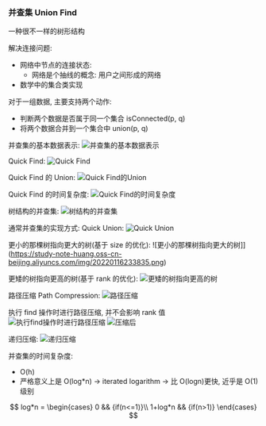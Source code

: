 ### 并查集 Union Find

一种很不一样的树形结构

解决连接问题:

- 网络中节点的连接状态:
  - 网络是个抽线的概念: 用户之间形成的网络
- 数学中的集合类实现

对于一组数据, 主要支持两个动作:

- 判断两个数据是否属于同一个集合 isConnected(p, q)
- 将两个数据合并到一个集合中 union(p, q)

并查集的基本数据表示:
![并查集的基本数据表示](https://study-note-huang.oss-cn-beijing.aliyuncs.com/img/20220116232015.png)

Quick Find:
![Quick Find](https://study-note-huang.oss-cn-beijing.aliyuncs.com/img/20220116232224.png)

Quick Find 的 Union:
![Quick Find的Union](https://study-note-huang.oss-cn-beijing.aliyuncs.com/img/20220116232516.png)

Quick Find 的时间复杂度:
![Quick Find的时间复杂度](https://study-note-huang.oss-cn-beijing.aliyuncs.com/img/20220116232625.png)

树结构的并查集:
![树结构的并查集](https://study-note-huang.oss-cn-beijing.aliyuncs.com/img/20220116232820.png)

通常并查集的实现方式:
Quick Union:
![Quick Union](https://study-note-huang.oss-cn-beijing.aliyuncs.com/img/20220116233026.png)

更小的那棵树指向更大的树(基于 size 的优化):
![更小的那棵树指向更大的树]](https://study-note-huang.oss-cn-beijing.aliyuncs.com/img/20220116233835.png)

更矮的树指向更高的树(基于 rank 的优化):
![更矮的树指向更高的树](https://study-note-huang.oss-cn-beijing.aliyuncs.com/img/20220116234436.png)

路径压缩 Path Compression:
![路径压缩](https://study-note-huang.oss-cn-beijing.aliyuncs.com/img/20220116234727.png)

执行 find 操作时进行路径压缩, 并不会影响 rank 值
![执行find操作时进行路径压缩](https://study-note-huang.oss-cn-beijing.aliyuncs.com/img/20220116235021.png)
![压缩后](https://study-note-huang.oss-cn-beijing.aliyuncs.com/img/20220116235051.png)

递归压缩:
![递归压缩](https://study-note-huang.oss-cn-beijing.aliyuncs.com/img/20220116235407.png)

并查集的时间复杂度:

- O(h)
- 严格意义上是 O(log\*n) -> iterated logarithm -> 比 O(logn)更快, 近乎是 O(1)级别

$$
log*n =
\begin{cases}
0 && {if(n<=1)}\\
1+log*n && {if(n>1)}
\end{cases}
$$

